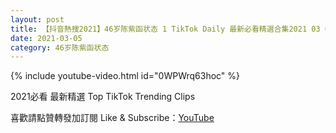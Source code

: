 ```yaml
---
layout: post
title: 【抖音熱搜2021】46岁陈紫函状态 1 TikTok Daily 最新必看精選合集2021 03 05
date: 2021-03-05
category: 46岁陈紫函状态
---
```


{% include youtube-video.html id="0WPWrq63hoc" %}

2021必看 最新精選 Top TikTok Trending Clips

喜歡請點贊轉發加訂閱 Like & Subscribe：[YouTube](https://www.youtube.com/channel/UCAoR7VcanIPd04uEq_GIylA/videos)

